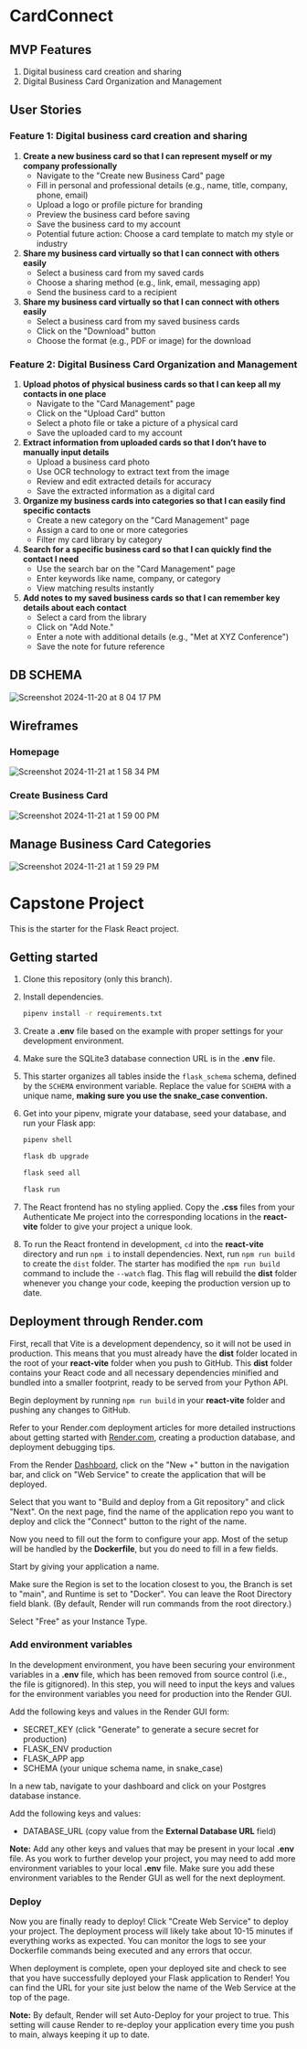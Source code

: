 # CardConnect

## MVP Features
1. Digital business card creation and sharing
2. Digital Business Card Organization and Management

## User Stories
### Feature 1: Digital business card creation and sharing
1. **Create a new business card so that I can represent myself or my company professionally**
    - Navigate to the "Create new Business Card" page
    - Fill in personal and professional details (e.g., name, title, company, phone, email)
    - Upload a logo or profile picture for branding
    - Preview the business card before saving
    - Save the business card to my account
    - Potential future action: Choose a card template to match my style or industry
2. **Share my business card virtually so that I can connect with others easily**
    -  Select a business card from my saved cards
    -  Choose a sharing method (e.g., link, email, messaging app)
    -  Send the business card to a recipient
3. **Share my business card virtually so that I can connect with others easily**
    -  Select a business card from my saved business cards
    -  Click on the "Download" button
    -  Choose the format (e.g., PDF or image) for the download

### Feature 2: Digital Business Card Organization and Management
1. **Upload photos of physical business cards so that I can keep all my contacts in one place**
    - Navigate to the "Card Management" page
    - Click on the "Upload Card" button
    - Select a photo file or take a picture of a physical card
    - Save the uploaded card to my account
2. **Extract information from uploaded cards so that I don’t have to manually input details**
    - Upload a business card photo
    - Use OCR technology to extract text from the image
    - Review and edit extracted details for accuracy
    - Save the extracted information as a digital card
3. **Organize my business cards into categories so that I can easily find specific contacts**
    - Create a new category on the "Card Management" page
    - Assign a card to one or more categories
    - Filter my card library by category
4. **Search for a specific business card so that I can quickly find the contact I need**
    - Use the search bar on the "Card Management" page
    - Enter keywords like name, company, or category
    - View matching results instantly
5. **Add notes to my saved business cards so that I can remember key details about each contact**
    - Select a card from the library
    - Click on "Add Note."
    - Enter a note with additional details (e.g., "Met at XYZ Conference")
    - Save the note for future reference

## DB SCHEMA
![Screenshot 2024-11-20 at 8 04 17 PM](https://github.com/user-attachments/assets/56f288f0-cea5-4126-a0dc-9e11ed6965ea)

## Wireframes
### Homepage
![Screenshot 2024-11-21 at 1 58 34 PM](https://github.com/user-attachments/assets/bc2bc816-23bb-4947-9ea4-745508fb675a)

### Create Business Card
![Screenshot 2024-11-21 at 1 59 00 PM](https://github.com/user-attachments/assets/e4ad4c07-6922-4d00-89f0-865b5cdc4e77)

## Manage Business Card Categories
![Screenshot 2024-11-21 at 1 59 29 PM](https://github.com/user-attachments/assets/a2670302-6d29-4e2a-bdec-b4774188539d)

# Capstone Project

This is the starter for the Flask React project.

## Getting started

1. Clone this repository (only this branch).

2. Install dependencies.

   ```bash
   pipenv install -r requirements.txt
   ```

3. Create a __.env__ file based on the example with proper settings for your
   development environment.

4. Make sure the SQLite3 database connection URL is in the __.env__ file.

5. This starter organizes all tables inside the `flask_schema` schema, defined
   by the `SCHEMA` environment variable.  Replace the value for
   `SCHEMA` with a unique name, **making sure you use the snake_case
   convention.**

6. Get into your pipenv, migrate your database, seed your database, and run your
   Flask app:

   ```bash
   pipenv shell
   ```

   ```bash
   flask db upgrade
   ```

   ```bash
   flask seed all
   ```

   ```bash
   flask run
   ```

7. The React frontend has no styling applied. Copy the __.css__ files from your
   Authenticate Me project into the corresponding locations in the
   __react-vite__ folder to give your project a unique look.

8. To run the React frontend in development, `cd` into the __react-vite__
   directory and run `npm i` to install dependencies. Next, run `npm run build`
   to create the `dist` folder. The starter has modified the `npm run build`
   command to include the `--watch` flag. This flag will rebuild the __dist__
   folder whenever you change your code, keeping the production version up to
   date.

## Deployment through Render.com

First, recall that Vite is a development dependency, so it will not be used in
production. This means that you must already have the __dist__ folder located in
the root of your __react-vite__ folder when you push to GitHub. This __dist__
folder contains your React code and all necessary dependencies minified and
bundled into a smaller footprint, ready to be served from your Python API.

Begin deployment by running `npm run build` in your __react-vite__ folder and
pushing any changes to GitHub.

Refer to your Render.com deployment articles for more detailed instructions
about getting started with [Render.com], creating a production database, and
deployment debugging tips.

From the Render [Dashboard], click on the "New +" button in the navigation bar,
and click on "Web Service" to create the application that will be deployed.

Select that you want to "Build and deploy from a Git repository" and click
"Next". On the next page, find the name of the application repo you want to
deploy and click the "Connect" button to the right of the name.

Now you need to fill out the form to configure your app. Most of the setup will
be handled by the __Dockerfile__, but you do need to fill in a few fields.

Start by giving your application a name.

Make sure the Region is set to the location closest to you, the Branch is set to
"main", and Runtime is set to "Docker". You can leave the Root Directory field
blank. (By default, Render will run commands from the root directory.)

Select "Free" as your Instance Type.

### Add environment variables

In the development environment, you have been securing your environment
variables in a __.env__ file, which has been removed from source control (i.e.,
the file is gitignored). In this step, you will need to input the keys and
values for the environment variables you need for production into the Render
GUI.

Add the following keys and values in the Render GUI form:

- SECRET_KEY (click "Generate" to generate a secure secret for production)
- FLASK_ENV production
- FLASK_APP app
- SCHEMA (your unique schema name, in snake_case)

In a new tab, navigate to your dashboard and click on your Postgres database
instance.

Add the following keys and values:

- DATABASE_URL (copy value from the **External Database URL** field)

**Note:** Add any other keys and values that may be present in your local
__.env__ file. As you work to further develop your project, you may need to add
more environment variables to your local __.env__ file. Make sure you add these
environment variables to the Render GUI as well for the next deployment.

### Deploy

Now you are finally ready to deploy! Click "Create Web Service" to deploy your
project. The deployment process will likely take about 10-15 minutes if
everything works as expected. You can monitor the logs to see your Dockerfile
commands being executed and any errors that occur.

When deployment is complete, open your deployed site and check to see that you
have successfully deployed your Flask application to Render! You can find the
URL for your site just below the name of the Web Service at the top of the page.

**Note:** By default, Render will set Auto-Deploy for your project to true. This
setting will cause Render to re-deploy your application every time you push to
main, always keeping it up to date.

[Render.com]: https://render.com/
[Dashboard]: https://dashboard.render.com/

